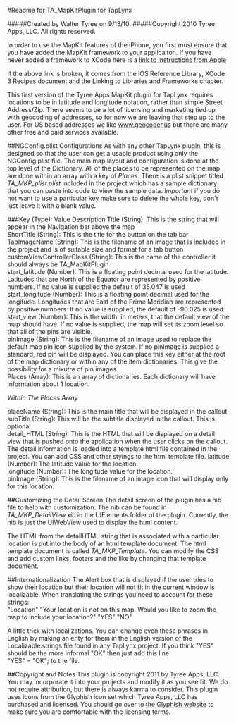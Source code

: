 #Readme for TA\_MapKitPlugin for TapLynx

#####Created by Walter Tyree on 9/13/10.
#####Copyright 2010 Tyree Apps, LLC. All rights reserved.

In order to use the MapKit features of the iPhone, you first must ensure that you have added the 
MapKit framework to your applicaiton. If you have never added a framework to XCode here is a [link
to instructions from Apple](http://developer.apple.com/library/ios/#recipes/XcodeRecipes/Linking_to_Libraries_and_Frameworks/Linking_to_Libraries_and_Frameworks.html)

If the above link is broken, it comes from the iOS Reference Library, XCode 3 Recipes document
and the Linking to Libraries and Frameworks chapter.

This first version of the Tyree Apps MapKit plugin for TapLynx requires locations to be in
latitude and longitude notation, rather than simple Street Address/Zip. There seems to
be a lot of licensing and marketing tied up with geocoding of addresses, so for now we
are leaving that step up to the user. For US based addresses we like www.geocoder.us but
there are many other free and paid services available.

##NGConfig.plist Configurations
As with any other TapLynx plugin, this is designed so that the user can get a usable product using only the NGConfig.plist file. The main map layout and configuration is done at the top level of the Dictionary. All of the places to be represented on the map are done within an array with a key of _Places_. There is a plist snippet titled _TA\_MKP\_plist.plist_ included in the project which has a sample dictionary that you can paste into code to view the sample data. _Important_ if you do not want to use a particular key make sure to delete the whole key, don\'t just leave it with a blank value.

###Key \(Type\): Value Description
Title \(String\): This is the string that will appear in the Navigation bar above the map  
ShortTitle \(String\): This is the title for the button on the tab bar  
TabImageName \(String\): This is the filename of an image that is included in the project and is of suitable size and format for a tab button  
customViewControllerClass \(String\): This is the name of the controller it should always be TA\_MapKitPlugin  
start\_latitude \(Number\): This is a floating point decimal used for the latitude. Latitudes that are North of the Equator are represented by positive numbers. If no value is supplied the default of 35.047 is used  
start\_longitude \(Number\): This is a floating point decimal used for the longitude. Longitudes that are East of the Prime Meridian are represented by positive numbers. If no value is supplied, the default of -90.025 is used.  
start\_view \(Number\): This is the width, in meters, that the default view of the map should have. If no value is supplied, the map will set its zoom level so that all of the pins are visible.  
pinImage \(String\): This is the filename of an image used to replace the default map pin icon supplied by the system. If no pinImage is supplied a standard, red pin will be displayed. You can place this key either at the root of the map dictionary or within any of the item dictionaries. This give the possibility for a mixutre of pin images.  
Places \(Array\): This is an array of dictionaries. Each dictionary will have information about 1 location.  

_Within The Places Array_

placeName \(String\): This is the main title that will be displayed in the callout  
subTitle \(String\): This will be the subtitle displayed in the callout. This is optional  
detail\_HTML \(String\): This is the HTML that will be displayed on a detail view that is pushed onto the application when the user clicks on the callout. The detail information is loaded into a template html file contained in the project. You can add CSS and other styings to the html template file. 
latitude \(Number\): The latitude value for the location.  
longitude \(Number\): The longitude value for the location.  
pinImage \(String\): This is the filename of an image icon that will display only for this location.  

##Customizing the Detail Screen
The detail screen of the plugin has a nib file to help with customization. The nib can be found in _TA\_MKP\_DetailView.xib_ in the UIElements folder of the plugin. Currently, the nib is just the UIWebView used to display the html content.

The HTML from the detailHTML string that is associated with a particular location is put into the body of an html template document. The html template document is called _TA\_MKP\_Template_. You can modify the CSS and add custom links, footers and the like by changing that template document.

##Internationalization
The Alert box that is displayed if the user tries to show their location but their location will not fit in the current window is localizable. When translating the strings you need to account for these strings:  
    "Location"
    "Your location is not on this map. Would you like to zoom the map to include your location?"
    "YES"
    "NO"

A little trick with localizations. You can change even these phrases in English by making an enty for them in the English version of the Localizable.strings file found in any TapLynx project. If you think "YES" should be the more informal "OK" then just add this line  
    "YES" = "OK";
to the file.

##Copyright and Notes
This plugin is copyright 2011 by Tyree Apps, LLC. You may incorporate it into your projects and modify it as you see fit. We do not require attribution, but there is always karma to consider. This plugin uses icons from the Glyphish icon set which Tyree Apps, LLC has purchased and licensed. You should go over to [the Glyphish website](http://www.glyphish.com) to make sure you are comfortable with the licensing terms.
